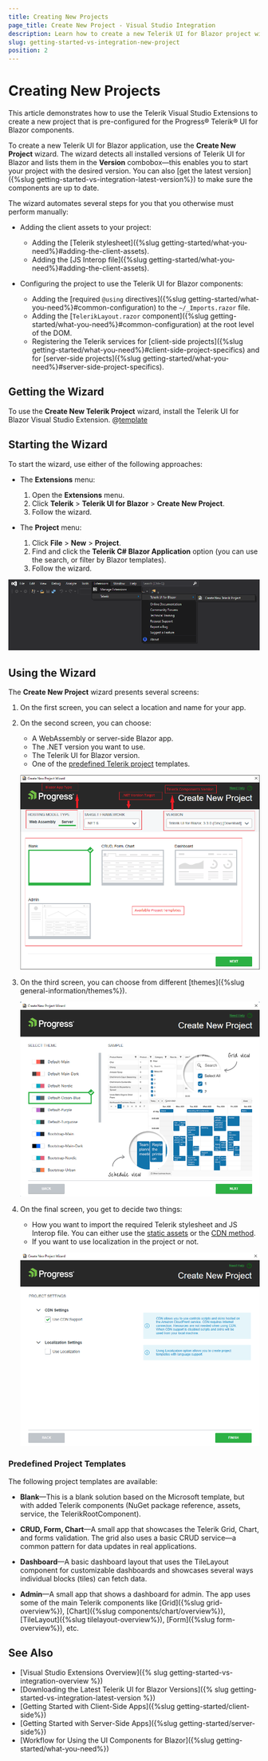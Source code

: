```yaml
---
title: Creating New Projects
page_title: Create New Project - Visual Studio Integration
description: Learn how to create a new Telerik UI for Blazor project with our Visual Studio Templates.
slug: getting-started-vs-integration-new-project
position: 2
---
```


# Creating New Projects

This article demonstrates how to use the Telerik Visual Studio Extensions to create a new project that is pre-configured for the Progress&reg; Telerik&reg; UI for Blazor components.

To create a new Telerik UI for Blazor application, use the **Create New Project** wizard. The wizard detects all installed versions of Telerik UI for Blazor and lists them in the **Version** combobox&mdash;this enables you to start your project with the desired version. You can also [get the latest version]({%slug getting-started-vs-integration-latest-version%}) to make sure the components are up to date.

The wizard automates several steps for you that you otherwise must perform manually:

   * Adding the client assets to your project:

     * Adding the [Telerik stylesheet]({%slug getting-started/what-you-need%}#adding-the-client-assets).
     * Adding the [JS Interop file]({%slug getting-started/what-you-need%}#adding-the-client-assets).

   * Configuring the project to use the Telerik UI for Blazor components:

     * Adding the [required `@using` directives]({%slug getting-started/what-you-need%}#common-configuration) to the `~/_Imports.razor` file.
     * Adding the [`TelerikLayout.razor` component]({%slug getting-started/what-you-need%}#common-configuration) at the root level of the DOM.
     * Registering the Telerik services for [client-side projects]({%slug getting-started/what-you-need%}#client-side-project-specifics) and for [server-side projects]({%slug getting-started/what-you-need%}#server-side-project-specifics).

## Getting the Wizard

To use the **Create New Telerik Project** wizard, install the Telerik UI for Blazor Visual Studio Extension. @[template](/_contentTemplates/common/general-info.md#vsx-download)


## Starting the Wizard

To start the wizard, use either of the following approaches:

* The **Extensions** menu:

    1. Open the **Extensions** menu.
    1. Click **Telerik** > **Telerik UI for Blazor** > **Create New Project**.
    1. Follow the wizard.

* The **Project** menu:

    1. Click **File** > **New** > **Project**.
    1. Find and click the **Telerik C# Blazor Application** option (you can use the search, or filter by Blazor templates).
    1. Follow the wizard.
    
![Start the New Project Wizard](images/vs-ext-create-new-project-entry.png)

## Using the Wizard

The **Create New Project** wizard presents several screens:

1. On the first screen, you can select a location and name for your app.

2. On the second screen, you can choose:

   * A WebAssembly or server-side Blazor app.
   * The .NET version you want to use.
   * The Telerik UI for Blazor version.
   * One of the [predefined Telerik project](#predefined-project-templates) templates.

   ![The Create New Project Wizard Templates Options](images/vsx-extension-base.png)

3. On the third screen, you can choose from different [themes]({%slug general-information/themes%}).

   ![The Create New Project Wizard Themes Options](images/vsx-extension-theme.png)

4. On the final screen, you get to decide two things:

   * How you want to import the required Telerik stylesheet and JS Interop file. You can either use the [static assets](https://docs.telerik.com/blazor-ui/getting-started/what-you-need#using-static-assets) or the [CDN method](https://docs.telerik.com/blazor-ui/getting-started/what-you-need#using-cdn).
   * If you want to use localization in the project or not.

   ![The Create New Project Wizard Localization Option](images/vsx-extension-create-project-settings.png)

### Predefined Project Templates

The following project templates are available:

* **Blank**&mdash;This is a blank solution based on the Microsoft template, but with added Telerik components (NuGet package reference, assets, service, the TelerikRootComponent).

* **CRUD, Form, Chart**&mdash;A small app that showcases the Telerik Grid, Chart, and forms validation. The grid also uses a basic CRUD service&mdash;a common pattern for data updates in real applications.

* **Dashboard**&mdash;A basic dashboard layout that uses the TileLayout component for customizable dashboards and showcases several ways individual blocks (tiles) can fetch data.

* **Admin**&mdash;A small app that shows a dashboard for admin. The app uses some of the main Telerik components like [Grid]({%slug grid-overview%}), [Chart]({%slug components/chart/overview%}), [TileLayout]({%slug tilelayout-overview%}), [Form]({%slug form-overview%}), etc.

## See Also

* [Visual Studio Extensions Overview]({% slug getting-started-vs-integration-overview %})
* [Downloading the Latest Telerik UI for Blazor Versions]({% slug getting-started-vs-integration-latest-version %})
* [Getting Started with Client-Side Apps]({%slug getting-started/client-side%})
* [Getting Started with Server-Side Apps]({%slug getting-started/server-side%})
* [Workflow for Using the UI Components for Blazor]({%slug getting-started/what-you-need%})

